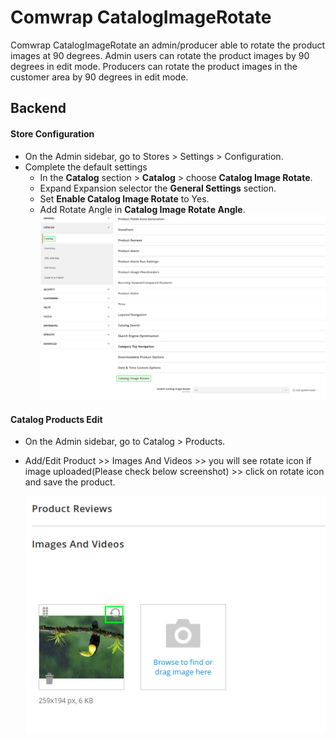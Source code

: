 # Comwrap CatalogImageRotate

Comwrap CatalogImageRotate an admin/producer able to rotate the product images at 90 degrees.
Admin users can rotate the product images by 90 degrees in edit mode.
Producers can rotate the product images in the customer area by 90 degrees in edit mode.

## Backend

#### Store Configuration
- On the Admin sidebar, go to Stores > Settings > Configuration.
- Complete the default settings
  - In the **Catalog** section > **Catalog** > choose **Catalog Image Rotate**.
  - Expand Expansion selector the **General Settings** section.
  - Set **Enable Catalog Image Rotate** to Yes.
  - Add Rotate Angle in **Catalog Image Rotate Angle**.
    ![](_files/1.png)

#### Catalog Products Edit
- On the Admin sidebar, go to Catalog > Products.
- Add/Edit Product >> Images And Videos >> you will see rotate icon if image uploaded(Please check below screenshot) >> click on rotate icon and save the product.
 
  ![](_files/2.png)

